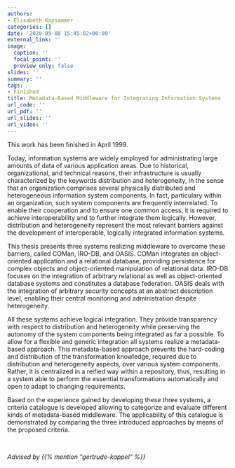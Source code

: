 ```yaml
---
authors:
- Elisabeth Kapsammer
categories: []
date: '2020-05-08 15:45:02+00:00'
external_link: ''
image:
  caption: ''
  focal_point: ''
  preview_only: false
slides: ''
summary: ''
tags:
- Finished
title: Metadata-Based Middleware for Integrating Information Systems
url_code: ''
url_pdf: ''
url_slides: ''
url_video: ''
---
```


This work has been finished in April 1999.

Today, information systems are widely employed for administrating large amounts of data of various application areas. Due to historical, organizational, and technical reasons, their infrastructure is usually characterized by the keywords distribution and heterogeneity, in the sense that an organization comprises several physically distributed and heterogeneous information system components. In fact, particulary within an organization, such system components are frequently interrelated. To enable their cooperation and to ensure one common access, it is required to achieve interoperability and to further integrate them logically. However, distribution and heterogeneity represent the most relevant barriers against the development of interoperable, logically integrated information systems.

This thesis presents three systems realizing middleware to overcome these barriers, called COMan, IRO-DB, and OASIS. COMan integrates an object-oriented application and a relational database, providing persistence for complex objects and object-oriented manipulation of relational data. IRO-DB focuses on the integration of arbitrary relational as well as object-oriented database systems and constitutes a database federation. OASIS deals with the integration of arbitrary security concepts at an abstract description level, enabling their central monitoring and administration despite heterogeneity.

All these systems achieve logical integration. They provide transparency with respect to distribution and heterogeneity while preserving the autonomy of the system components being integrated as far a possible. To allow for a flexible and generic integration all systems realize a metadata-based approach. This metadata-based approach prevents the hard-coding and distribution of the transformation knowledge, required due to distribution and heterogeneity aspects, over various system components. Rather, it is centralized in a reified way within a repository, thus, resulting in a system able to perform the essential transformations automatically and open to adapt to changing requirements.

Based on the experience gained by developing these three systems, a criteria catalogue is developed allowing to categorize and evaluate different kinds of metadata-based middleware. The applicability of this catalogue is demonstrated by comparing the three introduced approaches by means of the proposed criteria.

&nbsp;

*Advised by {{% mention "gertrude-kappel" %}}*